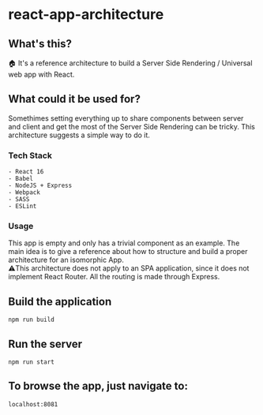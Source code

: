 # react-app-architecture

## What's this?
:house: It's a reference architecture to build a Server Side Rendering / Universal web app with React. 

## What could it be used for?
Somethimes setting everything up to share components between server and client and get the most of the Server Side Rendering can be tricky. This architecture suggests a simple way to do it.

### Tech Stack
```
- React 16
- Babel
- NodeJS + Express
- Webpack
- SASS
- ESLint
```

### Usage
This app is empty and only has a trivial component as an example. The main idea is to give a reference about how to structure and build a proper architecture for an isomorphic App.  
:warning:This architecture does not apply to an SPA application, since it does not implement React Router. All the routing is made through Express.

## Build the application
```
npm run build
```

## Run the server
```
npm run start
```

## To browse the app, just navigate to:
```
localhost:8081
```

